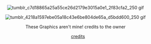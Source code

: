 <div align="center">

![tumblr_c7d18865a25a55ce26d2179e3015a0e1_2f83cfa2_250 gif](https://github.com/user-attachments/assets/b026a0b2-80d9-4efd-8f5e-68fa00b45074)

 ![tumblr_4218a1597ebe05a18c43e6be804de65a_d5bdd600_250 gif](https://github.com/user-attachments/assets/e52f7728-aa50-47cf-9d9e-f5831e803eb7)

These Graphics aren't mine! credits to the owner

 &nbsp;&nbsp;&nbsp; [credits](https://www.tumblr.com/vividhrt)



